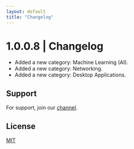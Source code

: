 ```yaml
---
layout: default
title: "Changelog"
---
```


# 1.0.0.8 | Changelog

- Added a new category: Machine Learning (AI).
- Added a new category: Networking.
- Added a new category: Desktop Applications.

## Support

For support, join our [channel](https://discord.gg/vjtPaHrFgb).

## License

[MIT](https://github.com/freeutka-cmd/python/blob/main/LICENSE.txt)
